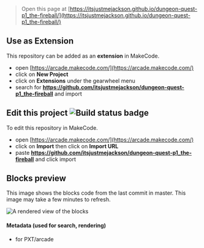  


> Open this page at [https://itsjustmejackson.github.io/dungeon-quest-p1_the-fireball/](https://itsjustmejackson.github.io/dungeon-quest-p1_the-fireball/)

## Use as Extension

This repository can be added as an **extension** in MakeCode.

* open [https://arcade.makecode.com/](https://arcade.makecode.com/)
* click on **New Project**
* click on **Extensions** under the gearwheel menu
* search for **https://github.com/itsjustmejackson/dungeon-quest-p1_the-fireball** and import

## Edit this project ![Build status badge](https://github.com/itsjustmejackson/dungeon-quest-p1_the-fireball/workflows/MakeCode/badge.svg)

To edit this repository in MakeCode.

* open [https://arcade.makecode.com/](https://arcade.makecode.com/)
* click on **Import** then click on **Import URL**
* paste **https://github.com/itsjustmejackson/dungeon-quest-p1_the-fireball** and click import

## Blocks preview

This image shows the blocks code from the last commit in master.
This image may take a few minutes to refresh.

![A rendered view of the blocks](https://github.com/itsjustmejackson/dungeon-quest-p1_the-fireball/raw/master/.github/makecode/blocks.png)

#### Metadata (used for search, rendering)

* for PXT/arcade
<script src="https://makecode.com/gh-pages-embed.js"></script><script>makeCodeRender("{{ site.makecode.home_url }}", "{{ site.github.owner_name }}/{{ site.github.repository_name }}");</script>
